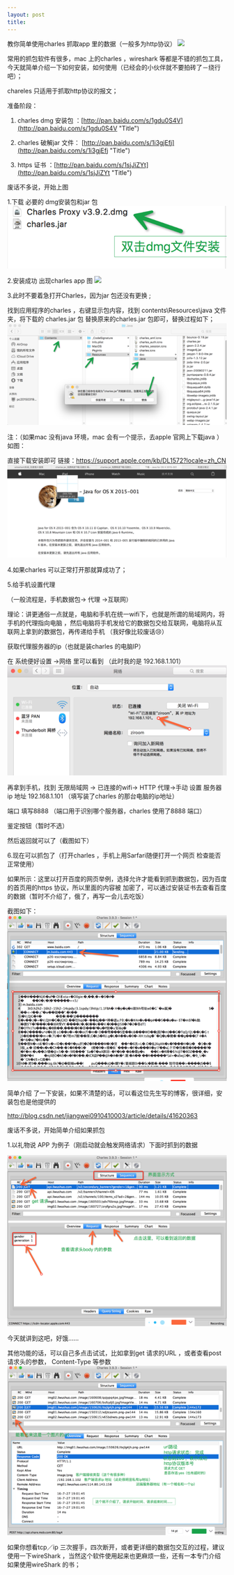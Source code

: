 ```yaml
---
layout: post
title: 
---
```


教你简单使用charles 抓取app 里的数据（一般多为http协议）
![](/public/images/charles/1716313-f5075bb62f5576a6.png)

常用的抓包软件有很多，mac 上的charles ，wireshark 等都是不错的抓包工具，今天就简单介绍一下如何安装，如何使用（已经会的小伙伴就不要拍砖了－绕行吧）；

chareles 只适用于抓取http协议的报文；

准备阶段：

1. charles dmg 安装包 ：[http://pan.baidu.com/s/1gdu0S4V](http://pan.baidu.com/s/1gdu0S4V "Title")

2. charles 破解jar 文件： [http://pan.baidu.com/s/1i3gjEfj](http://pan.baidu.com/s/1i3gjEfj "Title")

3. https 证书 ：[http://pan.baidu.com/s/1sjJiZYt](http://pan.baidu.com/s/1sjJiZYt "Title")




废话不多说，开始上图

1.下载 必要的 dmg安装包和jar 包
![](/public/images/charles/1716313-8715b01927af27eb.png)

2.安装成功 出现charles app 图
![](/public/images/charles/1716313-f5075bb62f5576a6.png)


3.此时不要着急打开Charles，因为jar 包还没有更换 ;

找到应用程序的charles ，右键显示包内容，找到 contents\Resources\java 文件夹，将下载的 charles.jar 包 替换原来的charles.jar 包即可，替换过程如下；
![](/public/images/charles/1716313-58292f7e285af34e.png)

注：（如果mac 没有java 环境，mac 会有一个提示，去apple 官网上下载java ）如图：

直接下载安装即可 链接：https://support.apple.com/kb/DL1572?locale=zh_CN
![](/public/images/charles/1716313-6fb1e3d8538fb924.png)

4.如果charles 可以正常打开那就算成功了；

5.给手机设置代理

（一般流程是，手机数据包-> 代理 ->互联网）

理论：讲更通俗一点就是，电脑和手机在统一wifi下，也就是所谓的局域网内，将手机的代理指向电脑 ，然后电脑将手机发给它的数据包交给互联网，电脑将从互联网上拿到的数据包，再传递给手机 （我好像比较废话😢）

获取代理服务器的ip（也就是装charles 的电脑IP） 

在 系统便好设置 ->网络 里可以看到  （此时我的是 192.168.1.101）
![](/public/images/charles/1716313-3853401c334a952f.png)



再拿到手机，找到 无限局域网 -> 已连接的wifi->  HTTP 代理->手动  设置 服务器ip 地址 192.168.1.101 （填写装了charles 的那台电脑的ip地址）

端口  填写8888 （端口用于识别哪个服务器，charles 使用了8888 端口）

鉴定按钮（暂时不选）

然后返回就可以了（截图如下）



  6.现在可以抓包了（打开charles ，手机上用Sarfari随便打开一个网页 检查能否正常使用）

如果所示：这里以打开百度的网页举例，选择允许才能看到抓到数据包，因为百度的首页用的https 协议，所以里面的内容被 加密了，可以通过安装证书去查看百度的数据（暂时不介绍了，俄了，再写一会儿去吃饭）

截图如下：
![](/public/images/charles/1716313-d2297dc51159b5cf.png)

简单介绍 了一下安装，如果不清楚的话，可以看这位先生写的博客，很详细，安装包也是他提供的

http://blog.csdn.net/jiangwei0910410003/article/details/41620363



废话不多说，开始简单介绍如果抓包

1.以礼物说 APP 为例子（刚启动就会触发网络请求）下面时抓到的数据

![](/public/images/charles/1716313-16519fdc5f7eceae.png)





今天就讲到这吧，好饿……

其他功能的话，可以自己多点击试试，比如拿到get 请求的URL ，或者查看post 请求头的参数， Content-Type 等参数
![](/public/images/charles/1716313-3c4466ab10bd6a31.png)



如果你想看tcp／ip 三次握手，四次断开，或者更详细的数据包交互的过程，建议使用一下wireShark ，当然这个软件使用起来也更麻烦一些，还有一本专门介绍如果使用wireShark 的书；